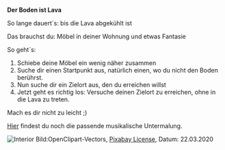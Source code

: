 **Der Boden ist Lava**

So lange dauert´s: bis die Lava abgekühlt ist

Das brauchst du: Möbel in deiner Wohnung und etwas Fantasie

So geht´s:
  1. Schiebe deine Möbel ein wenig näher zusammen
  2. Suche dir einen Startpunkt aus, natürlich einen, wo du nicht den Boden berührst.
  3. Nun suche dir ein Zielort aus, den du erreichen willst
  4. Jetzt geht es richtig los: Versuche deinen Zielort zu erreichen, ohne in die Lava zu treten.
  
Mach es dir nicht zu leicht ;)

[Hier](https://www.youtube.com/watch?v=DeXoACwOT1o) findest du noch die passende musikalische Untermalung.

![Interior](https://cdn.pixabay.com/photo/2016/03/31/22/27/chair-1297039_1280.png)
Bild:OpenClipart-Vectors, [Pixabay License](https://pixabay.com/de/vectors/stuhl-sofa-m%C3%B6bel-heimtextilien-1297039/), Datum: 22.03.2020

